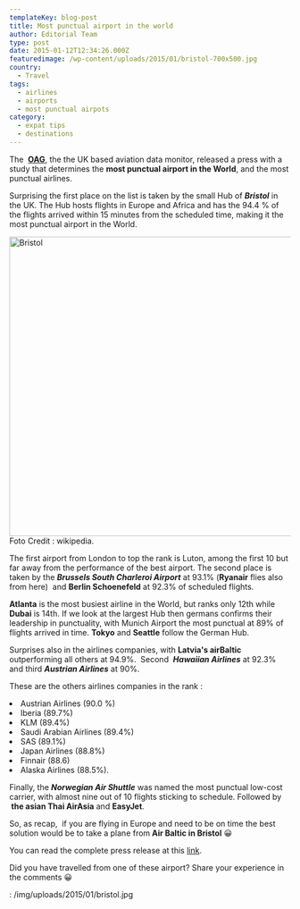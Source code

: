 ```yaml
---
templateKey: blog-post
title: Most punctual airport in the world
author: Editorial Team
type: post
date: 2015-01-12T12:34:26.000Z
featuredimage: /wp-content/uploads/2015/01/bristol-700x500.jpg
country: 
  - Travel
tags:
  - airlines
  - airports
  - most punctual airpots
category:
  - expat tips
  - destinations
---
```


The  <a href="https://www.oag.com" target="_blank"><strong>OAG</strong></a>, the the UK based aviation data monitor, released a press with a study that determines the **most punctual airport in the World**, and the most punctual airlines.

Surprising the first place on the list is taken by the small Hub of _**Bristol**_ in the UK. The Hub hosts flights in Europe and Africa and has the 94.4 % of the flights arrived within 15 minutes from the scheduled time, making it the most punctual airport in the World.<!--more-->

<img  src="/img/uploads/2015/01/bristol.jpg" alt="Bristol" width="750" height="536" srcset="/img/uploads/2015/01/bristol.jpg 750w, /img/uploads/2015/01/bristol-300x214.jpg 300w, /img/uploads/2015/01/bristol-700x500.jpg 700w" sizes="(max-width: 750px) 100vw, 750px" />Foto Credit : wikipedia.

The first airport from London to top the rank is Luton, among the first 10 but far away from the performance of the best airport. The second place is taken by the **_Brussels South Charleroi Airport_** at 93.1% (**Ryanair** flies also from here)  and **Berlin Schoenefeld** at 92.3% of scheduled flights.

**Atlanta** is the most busiest airline in the World, but ranks only 12th while **Dubai** is 14th. If we look at the largest Hub then germans confirms their leadership in punctuality, with Munich Airport the most punctual at 89% of flights arrived in time. **Tokyo** and **Seattle** follow the German Hub.

Surprises also in the airlines companies, with **Latvia's airBaltic** outperforming all others at 94.9%.  Second  **_Hawaiian Airlines_** at 92.3% and third _**Austrian Airlines**_ at 90%.

These are the others airlines companies in the rank :

<li>
  Austrian Airlines (90.0 %)
</li>
<li>
  Iberia (89.7%)
</li>
<li>
  KLM (89.4%)
</li>
<li>
  Saudi Arabian Airlines (89.4%)
</li>
<li>
  SAS (89.1%)
</li>
<li>
  Japan Airlines (88.8%)
</li>
<li>
  Finnair (88.6)
</li>
<li>
  Alaska Airlines (88.5%).
</li>

<p>
  Finally, the <em><strong>Norwegian Air Shuttle</strong></em> was named the most punctual low-cost carrier, with almost nine out of 10 flights sticking to schedule. Followed by <strong> the asian Thai AirAsia</strong> and <strong>EasyJet</strong>.
</p>

<p>
  So, as recap,  if you are flying in Europe and need to be on time the best solution would be to take a plane from<strong> Air Baltic in Bristol</strong> 😀
</p>

<p>
  You can read the complete press release at this <a href="https://www.oag.com/Press-Room/bristol-airport-and-airbaltic-win-global-otp-battle" target="_blank">link</a>.
</p>

<p>
  Did you have travelled from one of these airport? Share your experience in the comments 😀
</p>

<p>

: /img/uploads/2015/01/bristol.jpg
